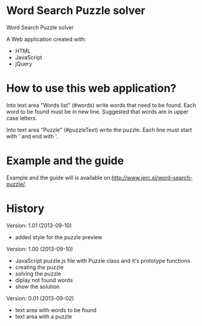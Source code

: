 Word Search Puzzle solver
================

Word Search Puzzle solver

A Web application created with:
- HTML
- JavaScript
- jQuery


How to use this web application?
================
Into text area "Words list" (#words) write words that need to be found. Each word to be found must be in new line. Suggested that words are in upper case letters.

Into text area "Puzzle" (#puzzleText) write the puzzle. Each line must start with ' and end with '.

Example and the guide
================
Example and the guide will is available on http://www.jerc.si/word-search-puzzle/.

History
================
Version: 1.01 (2013-09-10)
- added style for the puzzle preview

Version: 1.00 (2013-09-10)
- JavaScript puzzle.js file with Puzzle class and it's prototype functions
- creating the puzzle
- solving the puzzle
- diplay not found words
- show the solution

Version: 0.01 (2013-09-02)
- text area with words to be found
- text area with a puzzle
